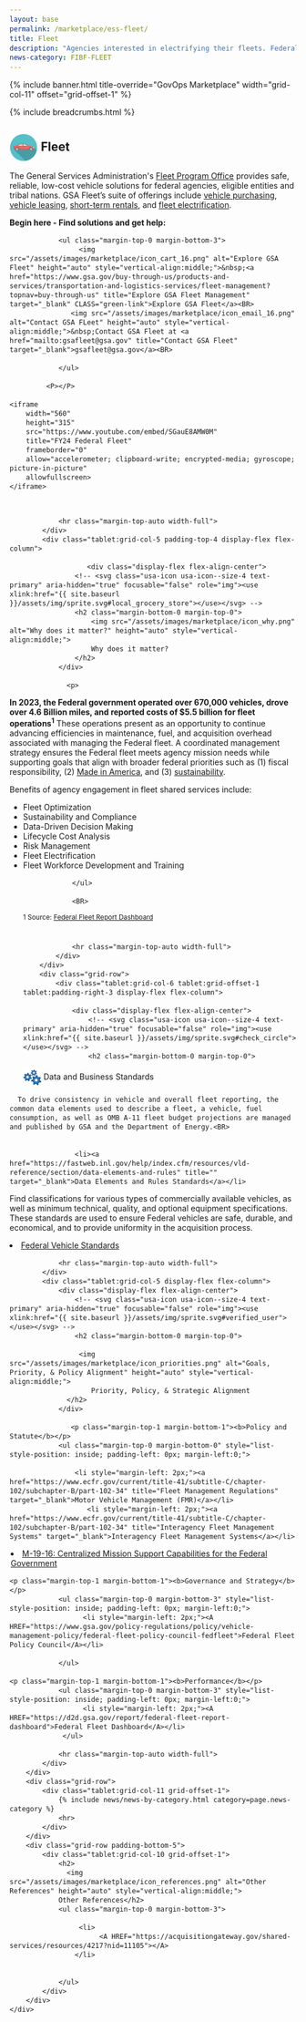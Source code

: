 ```yaml
---
layout: base
permalink: /marketplace/ess-fleet/
title: Fleet
description: "Agencies interested in electrifying their fleets. Federal customers looking for information about zero-emission vehicles, charging station equipment, or installation services can start their journeys here."
news-category: FIBF-FLEET
---
```

<style>
  a.green-link {
    color: #D83933; /* Red color */
  }
</style>

{% include banner.html title-override="GovOps Marketplace" width="grid-col-11" offset="grid-offset-1" %}

<div class="grid-container">
    <div class="grid-row grid-gap">
            <div class="tablet:grid-col-10 tablet:grid-offset-1 padding-top-1">
            {% include breadcrumbs.html %}
            </div>
    </div>
</div>

<section class="pm" id="fleet">
    <div class="grid-container">
        <div class="grid-row">
            <div class="tablet:grid-col-6 tablet:grid-offset-1 padding-top-4 tablet:padding-right-3 display-flex flex-column">
                <h2 class="margin-bottom-0 margin-top-0">
                   <img src="/assets/images/fibf/icons/car.icon.webp" alt="Fleet Management Icon" width="50px" height="auto" style="vertical-align:middle;">&nbsp;Fleet
                </h2>
                <p>
                   The General Services Administration's <A HREF="https://www.gsa.gov/buy-through-us/products-and-services/transportation-and-logistics-services/fleet-management?topnav=buy-through-us">Fleet Program Office</A> provides safe, reliable, low-cost vehicle solutions for federal agencies, eligible entities and tribal nations. GSA Fleet’s suite of offerings include <A HREF="https://www.gsa.gov/buy-through-us/products-and-services/transportation-and-logistics-services/fleet-management/vehicle-purchasing">vehicle purchasing</A>, <A HREF="https://www.gsa.gov/buy-through-us/products-and-services/transportation-and-logistics-services/fleet-management/vehicle-leasing">vehicle leasing</A>, <A HREF="https://www.gsa.gov/buy-through-us/products-and-services/transportation-and-logistics-services/fleet-management/shortterm-rentals-str">short-term rentals</A>, and <A HREF="https://www.gsa.gov/buy-through-us/products-and-services/transportation-and-logistics-services/fleet-management/fleet-electrification">fleet electrification</A>. 
                </p>

<B>Begin here - Find solutions and get help:</B><BR>
              
                <ul class="margin-top-0 margin-bottom-3">
                     <img src="/assets/images/marketplace/icon_cart_16.png" alt="Explore GSA Fleet" height="auto" style="vertical-align:middle;">&nbsp;<a href="https://www.gsa.gov/buy-through-us/products-and-services/transportation-and-logistics-services/fleet-management?topnav=buy-through-us" title="Explore GSA Fleet Management" target="_blank" CLASS="green-link">Explore GSA Fleet</a><BR>
                   <img src="/assets/images/marketplace/icon_email_16.png" alt="Contact GSA FLeet" height="auto" style="vertical-align:middle;">&nbsp;Contact GSA Fleet at <a href="mailto:gsafleet@gsa.gov" title="Contact GSA Fleet" target="_blank">gsafleet@gsa.gov</a><BR>

                </ul>

             <P></P>

    <iframe 
        width="560" 
        height="315" 
        src="https://www.youtube.com/embed/SGauE8AMW0M" 
        title="FY24 Federal Fleet" 
        frameborder="0" 
        allow="accelerometer; clipboard-write; encrypted-media; gyroscope; picture-in-picture" 
        allowfullscreen>
    </iframe>

<BR>
             
              
                <hr class="margin-top-auto width-full">
            </div>
            <div class="tablet:grid-col-5 padding-top-4 display-flex flex-column">
               
                       <div class="display-flex flex-align-center">
                    <!-- <svg class="usa-icon usa-icon--size-4 text-primary" aria-hidden="true" focusable="false" role="img"><use xlink:href="{{ site.baseurl }}/assets/img/sprite.svg#local_grocery_store"></use></svg> -->
                    <h2 class="margin-bottom-0 margin-top-0">
                        <img src="/assets/images/marketplace/icon_why.png" alt="Why does it matter?" height="auto" style="vertical-align:middle;">
                        Why does it matter?
                    </h2>
                </div>
             
                  <p>

 <B>In 2023, the Federal government operated over 670,000 vehicles, drove over 4.6 Billion miles, and reported costs of $5.5 billion for fleet operations<SUP>1</SUP></B> These operations present as an opportunity to continue advancing efficiencies in maintenance, fuel, and acquisition overhead associated with managing the Federal fleet. A coordinated management strategy ensures the Federal fleet meets agency mission needs while supporting goals that align with broader federal priorities such as (1) fiscal responsibility, (2) <A HREF="https://www.madeinamerica.gov/">Made in America</A>, and (3) <A HREF="https://www.sustainability.gov/federalsustainabilityplan/fleet.html">sustainability</A>.  


</p>

Benefits of agency engagement in fleet shared services include:
<ul> 
<LI>Fleet Optimization</LI>
<LI>Sustainability and Compliance</LI>
<LI>Data-Driven Decision Making</LI>
<LI>Lifecycle Cost Analysis</LI>
<LI>Risk Management</LI>
<LI>Fleet Electrification</LI>
<LI>Fleet Workforce Development and Training</LI>

                </ul>

                <BR>


                
<SUP>1 Source: <A HREF="https://d2d.gsa.gov/report/federal-fleet-report-dashboard">Federal Fleet Report Dashboard</A></SUP>                
<BR>

                <hr class="margin-top-auto width-full">
            </div>
        </div>
        <div class="grid-row">
            <div class="tablet:grid-col-6 tablet:grid-offset-1 tablet:padding-right-3 display-flex flex-column">
            
                <div class="display-flex flex-align-center">
                    <!-- <svg class="usa-icon usa-icon--size-4 text-primary" aria-hidden="true" focusable="false" role="img"><use xlink:href="{{ site.baseurl }}/assets/img/sprite.svg#check_circle"></use></svg> -->
                    <h2 class="margin-bottom-0 margin-top-0">

  <img src="/assets/images/marketplace/icon_standards.png" alt="Data and Business Standards" height="auto" style="vertical-align:middle;">
                        Data and Business Standards                 
                    </h2>
                </div>
    
      To drive consistency in vehicle and overall fleet reporting, the common data elements used to describe a fleet, a vehicle, fuel consumption, as well as OMB A-11 fleet budget projections are managed and published by GSA and the Department of Energy.<BR>

      
                    <li><a href="https://fastweb.inl.gov/help/index.cfm/resources/vld-reference/section/data-elements-and-rules" title="" target="_blank">Data Elements and Rules Standards</a></li>

Find classifications for various types of commercially available vehicles, as well as minimum technical, quality, and optional equipment specifications. These standards are used to ensure Federal vehicles are safe, durable, and economical, and to provide uniformity in the acquisition process.

 <li><a href="https://www.gsa.gov/buy-through-us/products-and-services/transportation-and-logistics-services/fleet-management/vehicle-purchasing/federal-vehicle-standards" title="" target="_blank">Federal Vehicle Standards</a></li>


          
                <hr class="margin-top-auto width-full">
            </div>
            <div class="tablet:grid-col-5 display-flex flex-column">
                <div class="display-flex flex-align-center">
                    <!-- <svg class="usa-icon usa-icon--size-4 text-primary" aria-hidden="true" focusable="false" role="img"><use xlink:href="{{ site.baseurl }}/assets/img/sprite.svg#verified_user"></use></svg> -->
                    <h2 class="margin-bottom-0 margin-top-0">
                    
                     <img src="/assets/images/marketplace/icon_priorities.png" alt="Goals, Priority, & Policy Alignment" height="auto" style="vertical-align:middle;">
                        Priority, Policy, & Strategic Alignment
                  </h2>
                </div>
            
                   <p class="margin-top-1 margin-bottom-1"><b>Policy and Statute</b></p>
                <ul class="margin-top-0 margin-bottom-0" style="list-style-position: inside; padding-left: 0px; margin-left:0;">
                 
                    <li style="margin-left: 2px;"><a href="https://www.ecfr.gov/current/title-41/subtitle-C/chapter-102/subchapter-B/part-102-34" title="Fleet Management Regulations" target="_blank">Motor Vehicle Management (FMR)</a></li>
                       <li style="margin-left: 2px;"><a href="https://www.ecfr.gov/current/title-41/subtitle-C/chapter-102/subchapter-B/part-102-34" title="Interagency Fleet Management Systems" target="_blank">Interagency Fleet Management Systems</a></li>
   <li style="margin-left: 2px;"><a href="https://www.whitehouse.gov/wp-content/uploads/2019/04/M-19-16.pdf?page=3" title="Centralized Mission Support Capabilities for the Federal Government" target="_blank"> M-19-16: Centralized Mission Support Capabilities for the Federal Government</a></li>
                </ul>

    <p class="margin-top-1 margin-bottom-1"><b>Governance and Strategy</b></p>
                <ul class="margin-top-0 margin-bottom-3" style="list-style-position: inside; padding-left: 0px; margin-left:0;">
                      <li style="margin-left: 2px;"><A HREF="https://www.gsa.gov/policy-regulations/policy/vehicle-management-policy/federal-fleet-policy-council-fedfleet">Federal Fleet Policy Council</A></li>
                
                </ul>

    <p class="margin-top-1 margin-bottom-1"><b>Performance</b></p>
                <ul class="margin-top-0 margin-bottom-3" style="list-style-position: inside; padding-left: 0px; margin-left:0;">
                      <li style="margin-left: 2px;"><A HREF="https://d2d.gsa.gov/report/federal-fleet-report-dashboard">Federal Fleet Dashboard</A></li>
                 </ul>

                <hr class="margin-top-auto width-full">
            </div>
        </div>
        <div class="grid-row">
            <div class="tablet:grid-col-11 grid-offset-1">
                {% include news/news-by-category.html category=page.news-category %}
                <hr>
            </div>
        </div>
        <div class="grid-row padding-bottom-5">
            <div class="tablet:grid-col-10 grid-offset-1">
                <h2>
                  <img src="/assets/images/marketplace/icon_references.png" alt="Other References" height="auto" style="vertical-align:middle;">
                Other References</h2>
                <ul class="margin-top-0 margin-bottom-3">

                     <li>
                          <A HREF="https://acquisitiongateway.gov/shared-services/resources/4217?nid=11105"></A>
                    </li>

                      
                </ul>
            </div>
        </div>
    </div>
</section>

